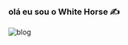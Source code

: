 ### olá eu sou o White Horse ✍️
![blog](https://img.shields.io/badge/Python-3776AB?style=for-the-badge&logo=python&logoColor=white)
